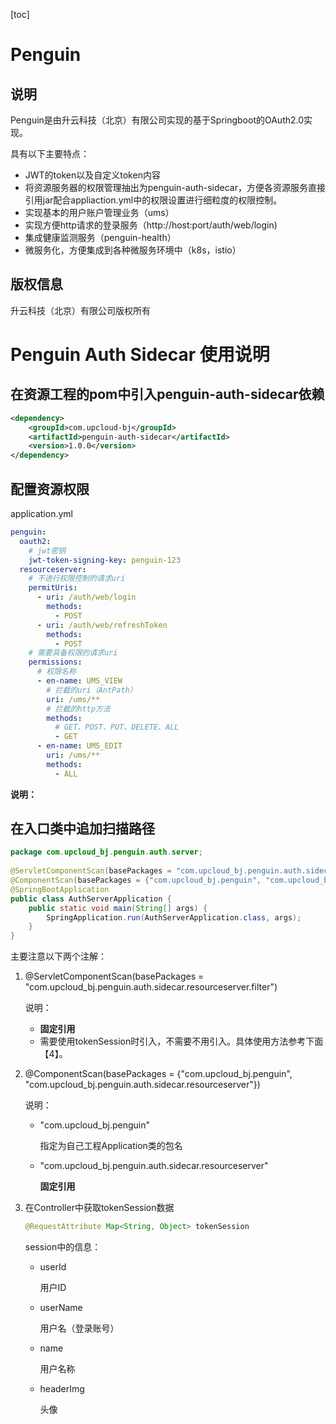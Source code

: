 [toc]

# Penguin

## 说明

Penguin是由升云科技（北京）有限公司实现的基于Springboot的OAuth2.0实现。

具有以下主要特点：

- JWT的token以及自定义token内容
- 将资源服务器的权限管理抽出为penguin-auth-sidecar，方便各资源服务直接引用jar配合appliaction.yml中的权限设置进行细粒度的权限控制。
- 实现基本的用户账户管理业务（ums）
- 实现方便http请求的登录服务（http://host:port/auth/web/login)
- 集成健康监测服务（penguin-health）
- 微服务化，方便集成到各种微服务环境中（k8s，istio）

## 版权信息

升云科技（北京）有限公司版权所有



# Penguin Auth Sidecar 使用说明

## 在资源工程的pom中引入penguin-auth-sidecar依赖

```xml
<dependency>
    <groupId>com.upcloud-bj</groupId>
    <artifactId>penguin-auth-sidecar</artifactId>
    <version>1.0.0</version>
</dependency>
```

## 配置资源权限

application.yml

```yaml
penguin:
  oauth2:
    # jwt密钥
    jwt-token-signing-key: penguin-123
  resourceserver:
    # 不进行权限控制的请求uri
    permitUris:
      - uri: /auth/web/login
        methods:
          - POST
      - uri: /auth/web/refreshToken
        methods:
          - POST
    # 需要具备权限的请求uri
    permissions:
      # 权限名称
      - en-name: UMS_VIEW
        # 拦截的uri（AntPath）
        uri: /ums/**
        # 拦截的http方法
        methods:
          # GET、POST、PUT、DELETE、ALL
          - GET
      - en-name: UMS_EDIT
        uri: /ums/**
        methods:
          - ALL
```

**说明：**

## 在入口类中追加扫描路径

```java
package com.upcloud_bj.penguin.auth.server;
 
@ServletComponentScan(basePackages = "com.upcloud_bj.penguin.auth.sidecar.resourceserver.filter")
@ComponentScan(basePackages = {"com.upcloud_bj.penguin", "com.upcloud_bj.penguin.auth.sidecar.resourceserver"})
@SpringBootApplication
public class AuthServerApplication {
    public static void main(String[] args) {
        SpringApplication.run(AuthServerApplication.class, args);
    }
}
```

主要注意以下两个注解：

1. @ServletComponentScan(basePackages = "com.upcloud_bj.penguin.auth.sidecar.resourceserver.filter")

   说明：

   - **固定引用**
   - 需要使用tokenSession时引入，不需要不用引入。具体使用方法参考下面【4】。

2. @ComponentScan(basePackages = {"com.upcloud_bj.penguin", "com.upcloud_bj.penguin.auth.sidecar.resourceserver"})

   说明：

     - "com.upcloud_bj.penguin"

       指定为自己工程Application类的包名

     - "com.upcloud_bj.penguin.auth.sidecar.resourceserver"

       **固定引用**

3. 在Controller中获取tokenSession数据

   ```java
   @RequestAttribute Map<String, Object> tokenSession
   ```

   session中的信息：

   - userId

     用户ID

   - userName

     用户名（登录账号）

   - name

     用户名称

   - headerImg

     头像